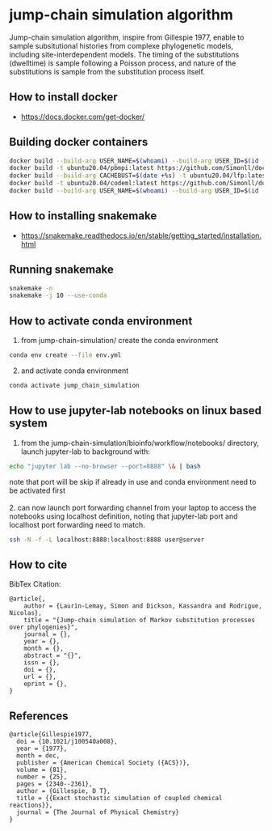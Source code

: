 # jump-chain simulation algorithm 

Jump-chain simulation algorithm, inspire from Gillespie 1977, enable to sample subsitutional histories from complexe phylogenetic models, including site-interdependent models. The timing of the substitutions (dwelltime) is sample following a Poisson process, and nature of the substitutions is sample from the substitution process itself.

## How to install docker
- https://docs.docker.com/get-docker/

## Building docker containers
```bash
docker build --build-arg USER_NAME=$(whoami) --build-arg USER_ID=$(id -u ${USER}) --build-arg GROUP_ID=$(id -g ${USER}) -t ubuntu20.04/basic:latest https://github.com/Simonll/docker.git#develop:/dockerfiles/basic --pull
docker build -t ubuntu20.04/pbmpi:latest https://github.com/Simonll/docker.git#develop:/dockerfiles/phylobayes-mpi
docker build --build-arg CACHEBUST=$(date +%s) -t ubuntu20.04/lfp:latest https://github.com/Simonll/docker.git#develop:/dockerfiles/LikelihoodFreePhylogenetics
docker build -t ubuntu20.04/codeml:latest https://github.com/Simonll/docker.git#develop:/dockerfiles/codeml
docker build --build-arg USER_NAME=$(whoami) --build-arg USER_ID=$(id -u ${USER}) --build-arg GROUP_ID=$(id -g ${USER}) --build-arg CACHEBUST=$(date +%s) -t r-base3.6.3/abc:latest https://github.com/Simonll/docker.git#develop:/dockerfiles/r-base-abc --pull
```

## How to installing snakemake
- https://snakemake.readthedocs.io/en/stable/getting_started/installation.html

## Running snakemake
```bash
snakemake -n
snakemake -j 10 --use-conda
```

## How to activate conda environment
1. from jump-chain-simulation/ create the conda environment
```bash
conda env create --file env.yml
```
2. and activate conda environment
```bash
conda activate jump_chain_simulation
```

## How to use jupyter-lab notebooks on linux based system
1. from the jump-chain-simulation/bioinfo/workflow/notebooks/ directory, launch jupyter-lab to background with:
```bash
echo "jupyter lab --no-browser --port=8888" \& | bash
```
note that port will be skip if already in use and conda environment need to be activated first \
\
2. can now launch port forwarding channel from your laptop to access the notebooks using localhost definition, noting that jupyter-lab port and localhost port forwarding need to match.
```bash
ssh -N -f -L localhost:8888:localhost:8888 user@server
```

## How to cite

BibTex Citation:
```
@article{,
    author = {Laurin-Lemay, Simon and Dickson, Kassandra and Rodrigue, Nicolas},
    title = "{Jump-chain simulation of Markov substitution processes over phylogenies}",
    journal = {},
    year = {},
    month = {},
    abstract = "{}",
    issn = {},
    doi = {},
    url = {},
    eprint = {},
}
```

## References
```
@article{Gillespie1977,
  doi = {10.1021/j100540a008},
  year = {1977},
  month = dec,
  publisher = {American Chemical Society ({ACS})},
  volume = {81},
  number = {25},
  pages = {2340--2361},
  author = {Gillespie, D T},
  title = {{Exact stochastic simulation of coupled chemical reactions}},
  journal = {The Journal of Physical Chemistry}
}
```